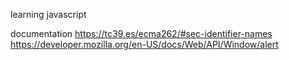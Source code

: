 learning javascript 

documentation 
https://tc39.es/ecma262/#sec-identifier-names
https://developer.mozilla.org/en-US/docs/Web/API/Window/alert